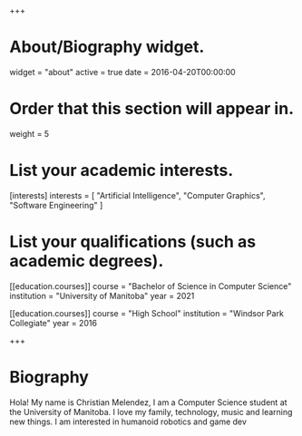 +++
# About/Biography widget.
widget = "about"
active = true
date = 2016-04-20T00:00:00

# Order that this section will appear in.
weight = 5

# List your academic interests.
[interests]
  interests = [
    "Artificial Intelligence",
    "Computer Graphics",
    "Software Engineering"
  ]

# List your qualifications (such as academic degrees).

[[education.courses]]
  course = "Bachelor of Science in Computer Science"
  institution = "University of Manitoba"
  year = 2021

[[education.courses]]
  course = "High School"
  institution = "Windsor Park Collegiate"
  year = 2016

+++

# Biography

Hola! My name is Christian Melendez, I am a Computer Science student at the University of Manitoba. I love my family, technology, music and learning new things. I am interested in humanoid robotics and game dev
